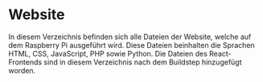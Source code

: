 # Website
In diesem Verzeichnis befinden sich alle Dateien der Website, welche auf dem Raspberry Pi ausgeführt wird. 
Diese Dateien beinhalten die Sprachen HTML, CSS, JavaScript, PHP sowie Python.
Die Dateien des React-Frontends sind in diesem Verzeichnis nach dem Buildstep hinzugefügt worden.
